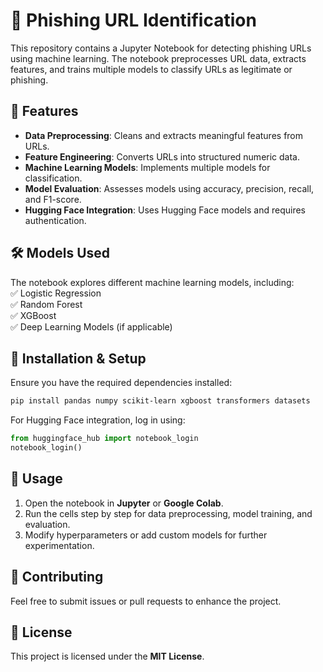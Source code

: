 # 🚨 Phishing URL Identification  

This repository contains a Jupyter Notebook for detecting phishing URLs using machine learning. The notebook preprocesses URL data, extracts features, and trains multiple models to classify URLs as legitimate or phishing.  

## 📌 Features  
- **Data Preprocessing**: Cleans and extracts meaningful features from URLs.  
- **Feature Engineering**: Converts URLs into structured numeric data.  
- **Machine Learning Models**: Implements multiple models for classification.  
- **Model Evaluation**: Assesses models using accuracy, precision, recall, and F1-score.  
- **Hugging Face Integration**: Uses Hugging Face models and requires authentication.  

## 🛠 Models Used  
The notebook explores different machine learning models, including:  
✅ Logistic Regression  
✅ Random Forest  
✅ XGBoost  
✅ Deep Learning Models (if applicable)  

## 🔧 Installation & Setup  
Ensure you have the required dependencies installed:  

```bash
pip install pandas numpy scikit-learn xgboost transformers datasets
```

For Hugging Face integration, log in using:  

```python
from huggingface_hub import notebook_login
notebook_login()
```

## 🚀 Usage  
1. Open the notebook in **Jupyter** or **Google Colab**.  
2. Run the cells step by step for data preprocessing, model training, and evaluation.  
3. Modify hyperparameters or add custom models for further experimentation.  

## 📢 Contributing  
Feel free to submit issues or pull requests to enhance the project.  

## 📜 License  
This project is licensed under the **MIT License**.  
